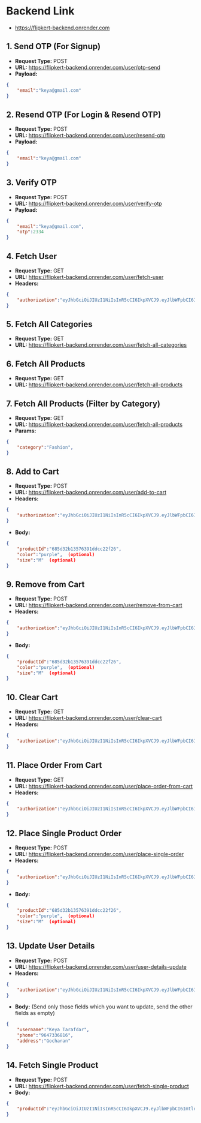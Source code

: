 # Backend Link
- https://flipkert-backend.onrender.com

## 1. Send OTP (For Signup)
- **Request Type:** POST
- **URL:** https://flipkert-backend.onrender.com/user/otp-send
- **Payload:**
```JSON
{
    "email":"keya@gmail.com"
}
```

## 2. Resend OTP (For Login & Resend OTP)
- **Request Type:** POST
- **URL:** https://flipkert-backend.onrender.com/user/resend-otp
- **Payload:**
```JSON
{
    "email":"keya@gmail.com"
}
```

## 3. Verify OTP
- **Request Type:** POST
- **URL:** https://flipkert-backend.onrender.com/user/verify-otp
- **Payload:**
```JSON
{
    "email":"keya@gmail.com",
    "otp":2334
}
```

## 4. Fetch User
- **Request Type:** GET
- **URL:** https://flipkert-backend.onrender.com/user/fetch-user
- **Headers:**
```JSON
{
    "authorization":"eyJhbGciOiJIUzI1NiIsInR5cCI6IkpXVCJ9.eyJlbWFpbCI6ImtleWFAZ21haWwuY29tIiwiaWQiOiI2ODVhYjdjZjg2MmNlMTk1N2NkOWVkYWEiLCJpYXQiOjE3NTA5NDQwNTYsImV4cCI6MTc1MTAzMDQ1Nn0.3P4SbBM2i2oENbIknuoGcp2LvpoboZPtQr18PPGrrT4",
}
```

## 5. Fetch All Categories
- **Request Type:** GET
- **URL:** https://flipkert-backend.onrender.com/user/fetch-all-categories

## 6. Fetch All Products
- **Request Type:** GET
- **URL:** https://flipkert-backend.onrender.com/user/fetch-all-products

## 7. Fetch All Products (Filter by Category)
- **Request Type:** GET
- **URL:** https://flipkert-backend.onrender.com/user/fetch-all-products
- **Params:**
```JSON
{
    "category":"Fashion",
}
```

## 8. Add to Cart
- **Request Type:** POST
- **URL:** https://flipkert-backend.onrender.com/user/add-to-cart
- **Headers:**
```JSON
{
    "authorization":"eyJhbGciOiJIUzI1NiIsInR5cCI6IkpXVCJ9.eyJlbWFpbCI6ImtleWFAZ21haWwuY29tIiwiaWQiOiI2ODVhYjdjZjg2MmNlMTk1N2NkOWVkYWEiLCJpYXQiOjE3NTA5NDQwNTYsImV4cCI6MTc1MTAzMDQ1Nn0.3P4SbBM2i2oENbIknuoGcp2LvpoboZPtQr18PPGrrT4",
}
```
- **Body:**
```JSON
{
    "productId":"685d32b13576391ddcc22f26",
    "color":"purple",  (optional)
    "size":"M"  (optional)
}
```

## 9. Remove from Cart
- **Request Type:** POST
- **URL:** https://flipkert-backend.onrender.com/user/remove-from-cart
- **Headers:**
```JSON
{
    "authorization":"eyJhbGciOiJIUzI1NiIsInR5cCI6IkpXVCJ9.eyJlbWFpbCI6ImtleWFAZ21haWwuY29tIiwiaWQiOiI2ODVhYjdjZjg2MmNlMTk1N2NkOWVkYWEiLCJpYXQiOjE3NTA5NDQwNTYsImV4cCI6MTc1MTAzMDQ1Nn0.3P4SbBM2i2oENbIknuoGcp2LvpoboZPtQr18PPGrrT4",
}
```
- **Body:**
```JSON
{
    "productId":"685d32b13576391ddcc22f26",
    "color":"purple",  (optional)
    "size":"M"  (optional)
}
```

## 10. Clear Cart
- **Request Type:** GET
- **URL:** https://flipkert-backend.onrender.com/user/clear-cart
- **Headers:**
```JSON
{
    "authorization":"eyJhbGciOiJIUzI1NiIsInR5cCI6IkpXVCJ9.eyJlbWFpbCI6ImtleWFAZ21haWwuY29tIiwiaWQiOiI2ODVhYjdjZjg2MmNlMTk1N2NkOWVkYWEiLCJpYXQiOjE3NTA5NDQwNTYsImV4cCI6MTc1MTAzMDQ1Nn0.3P4SbBM2i2oENbIknuoGcp2LvpoboZPtQr18PPGrrT4",
}
```

## 11. Place Order From Cart
- **Request Type:** GET
- **URL:** https://flipkert-backend.onrender.com/user/place-order-from-cart
- **Headers:**
```JSON
{
    "authorization":"eyJhbGciOiJIUzI1NiIsInR5cCI6IkpXVCJ9.eyJlbWFpbCI6ImtleWFAZ21haWwuY29tIiwiaWQiOiI2ODVhYjdjZjg2MmNlMTk1N2NkOWVkYWEiLCJpYXQiOjE3NTA5NDQwNTYsImV4cCI6MTc1MTAzMDQ1Nn0.3P4SbBM2i2oENbIknuoGcp2LvpoboZPtQr18PPGrrT4",
}
```

## 12. Place Single Product Order
- **Request Type:** POST
- **URL:** https://flipkert-backend.onrender.com/user/place-single-order
- **Headers:**
```JSON
{
    "authorization":"eyJhbGciOiJIUzI1NiIsInR5cCI6IkpXVCJ9.eyJlbWFpbCI6ImtleWFAZ21haWwuY29tIiwiaWQiOiI2ODVhYjdjZjg2MmNlMTk1N2NkOWVkYWEiLCJpYXQiOjE3NTA5NDQwNTYsImV4cCI6MTc1MTAzMDQ1Nn0.3P4SbBM2i2oENbIknuoGcp2LvpoboZPtQr18PPGrrT4",
}
```
- **Body:**
```JSON
{
    "productId":"685d32b13576391ddcc22f26",
    "color":"purple",  (optional)
    "size":"M"  (optional)
}
```

## 13. Update User Details
- **Request Type:** POST
- **URL:** https://flipkert-backend.onrender.com/user/user-details-update
- **Headers:**
```JSON
{
    "authorization":"eyJhbGciOiJIUzI1NiIsInR5cCI6IkpXVCJ9.eyJlbWFpbCI6ImtleWFAZ21haWwuY29tIiwiaWQiOiI2ODVhYjdjZjg2MmNlMTk1N2NkOWVkYWEiLCJpYXQiOjE3NTA5NDQwNTYsImV4cCI6MTc1MTAzMDQ1Nn0.3P4SbBM2i2oENbIknuoGcp2LvpoboZPtQr18PPGrrT4",
}
```
- **Body:** (Send only those fields which you want to update, send the other fields as empty)
```JSON
{
    "username":"Keya Tarafdar",
    "phone":"9647336816",
    "address":"Gocharan"
}
```

## 14. Fetch Single Product
- **Request Type:** POST
- **URL:** https://flipkert-backend.onrender.com/user/fetch-single-product
- **Body:**
```JSON
{
    "productId":"eyJhbGciOiJIUzI1NiIsInR5cCI6IkpXVCJ9.eyJlbWFpbCI6ImtleWFAZ21haWwuY29tIiwiaWQiOiI2ODVhYjdjZjg2MmNlMTk1N2NkOWVkYWEiLCJpYXQiOjE3NTA5NDQwNTYsImV4cCI6MTc1MTAzMDQ1Nn0.3P4SbBM2i2oENbIknuoGcp2LvpoboZPtQr18PPGrrT4",
}
```